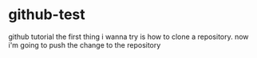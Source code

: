 # github-test
github tutorial
the first thing i wanna try is how to clone a repository.
now i'm going to push the change to the repository
